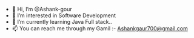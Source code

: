 - 👋 Hi, I’m @Ashank-gour
- 👀 I’m interested in Software Development
- 🌱 I’m currently learning Java Full stack..
- 📫 You can reach me through my Gamil :- Ashankgaur700@gmail.com

<!---
Ashank-gour/Ashank-gour is a ✨ special ✨ repository because its `README.md` (this file) appears on your GitHub profile.
You can click the Preview link to take a look at your changes.
--->
